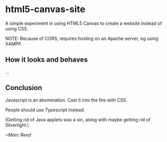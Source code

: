 # html5-canvas-site

A simple experiment in using HTML5 Canvas to create a website instead of using CSS.

NOTE: Because of CORS, requires hosting on an Apache server, eg using XAMPP.

## How it looks and behaves

...

## Conclusion

Javascript is an abomination. Cast it into the fire with CSS.

People should use Typescript instead.

(Getting rid of Java applets was a sin, along with maybe getting rid of Silverlight.)

*~Marc Reed*